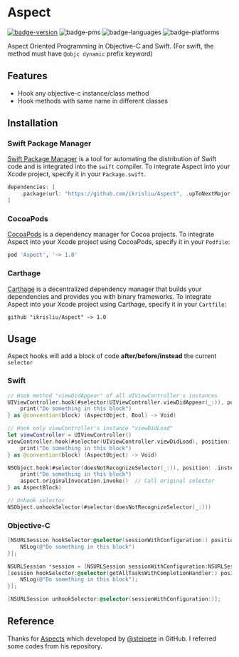 # Aspect

[![badge-version](https://img.shields.io/cocoapods/v/Aspect.svg?label=version)](https://github.com/iKrisLiu/Aspect/releases)
![badge-pms](https://img.shields.io/badge/languages-Swift|ObjC-orange.svg)
![badge-languages](https://img.shields.io/badge/supports-Carthage|CocoaPods|SwiftPM-green.svg)
![badge-platforms](https://img.shields.io/cocoapods/p/Aspect.svg?style=flat)

Aspect Oriented Programming in Objective-C and Swift. (For swift, the method must have `@objc dynamic` prefix keyword)


## Features
- Hook any objective-c instance/class method
- Hook methods with same name in different classes

## Installation
### Swift Package Manager
[Swift Package Manager](https://swift.org/package-manager/) is a tool for automating the distribution of Swift code and is integrated into the `swift` compiler. To integrate Aspect into your Xcode project, specify it in your `Package.swift`.

```swift
dependencies: [
    .package(url: "https://github.com/ikrisliu/Aspect", .upToNextMajor(from: "1.0.0"))
]
```

### CocoaPods
[CocoaPods](https://cocoapods.org) is a dependency manager for Cocoa projects. To integrate Aspect into your Xcode project using CocoaPods, specify it in your `Podfile`:

```ruby
pod 'Aspect', '~> 1.0'
```

### Carthage
[Carthage](https://github.com/Carthage/Carthage) is a decentralized dependency manager that builds your dependencies and provides you with binary frameworks. To integrate Aspect into your Xcode project using Carthage, specify it in your `Cartfile`:

```ogdl
github "ikrisliu/Aspect" ~> 1.0
```

## Usage

Aspect hooks will add a block of code **after/before/instead** the current `selector`

### Swift

```swift
// Hook method "viewDidAppear" of all UIViewController's instances
UIViewController.hook(#selector(UIViewController.viewDidAppear(_:)), position: .after, usingBlock: { aspect, animated in
    print("Do something in this block")
} as @convention(block) (AspectObject, Bool) -> Void)

// Hook only viewController's instance "viewDidLoad"
let viewController = UIViewController()
viewController.hook(#selector(UIViewController.viewDidLoad), position: .before, usingBlock: { aspect in
    print("Do something in this block")
} as @convention(block) (AspectObject) -> Void)

NSObject.hook(#selector(doesNotRecognizeSelector(_:)), position: .instead, usingBlock: { aspect in
    print("Do something in this block")
    aspect.originalInvocation.invoke()  // Call original selector
} as AspectBlock)

// Unhook selector
NSObject.unhookSelector(#selector(doesNotRecognizeSelector(_:)))
```

### Objective-C
```objective-c
[NSURLSession hookSelector:@selector(sessionWithConfiguration:) position:AspectPositionBefore usingBlock:^(AspectObject *aspect, NSURLSessionConfiguration *configuration){
    NSLog(@"Do something in this block")
}];

NSURLSession *session = [NSURLSession sessionWithConfiguration:NSURLSessionConfiguration.defaultSessionConfiguration];
[session hookSelector:@selector(getAllTasksWithCompletionHandler:) position:AspectPositionAfter usingBlock:^(AspectObject *aspect){
    NSLog(@"Do something in this block");
}];

[NSURLSession unhookSelector:@selector(sessionWithConfiguration:)];
```

## Reference

Thanks for [Aspects](https://github.com/steipete/Aspects) which developed by [@steipete](http://twitter.com/steipete) in GitHub. I referred some codes from his repository.
